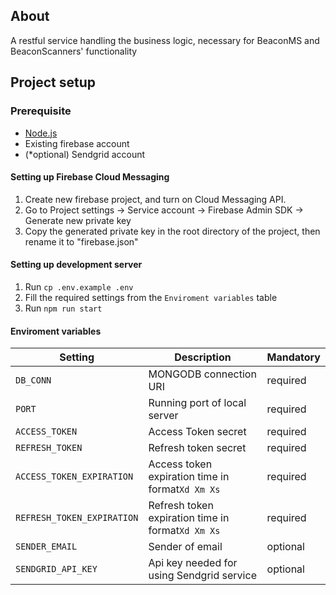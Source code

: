 ## About

A restful service handling the business logic, necessary for BeaconMS and BeaconScanners' functionality

## Project setup

### Prerequisite

- [Node.js](https://nodejs.org/en/download)
- Existing firebase account
- (\*optional) Sendgrid account

#### Setting up Firebase Cloud Messaging

1. Create new firebase project, and turn on Cloud Messaging API.
2. Go to Project settings -> Service account -> Firebase Admin SDK -> Generate new private key
3. Copy the generated private key in the root directory of the project, then rename it to "firebase.json"

#### Setting up development server

1. Run `cp .env.example .env`
2. Fill the required settings from the `Enviroment variables` table
3. Run `npm run start`

#### Enviroment variables

| Setting                    | Description                                       | Mandatory |
| -------------------------- | ------------------------------------------------- | --------- |
| `DB_CONN`                  | MONGODB connection URI                            | required  |
| `PORT`                     | Running port of local server                      | required  |
| `ACCESS_TOKEN`             | Access Token secret                               | required  |
| `REFRESH_TOKEN`            | Refresh token secret                              | required  |
| `ACCESS_TOKEN_EXPIRATION`  | Access token expiration time in format`Xd Xm Xs`  | required  |
| `REFRESH_TOKEN_EXPIRATION` | Refresh token expiration time in format`Xd Xm Xs` | required  |
| `SENDER_EMAIL`             | Sender of email                                   | optional  |
| `SENDGRID_API_KEY`         | Api key needed for using Sendgrid service         | optional  |

